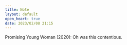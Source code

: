 ```yaml
---
title: Note
layout: default
open_heart: true
date: 2023/02/08 21:15
---
```


Promising Young Woman (2020): Oh was this contentious.
